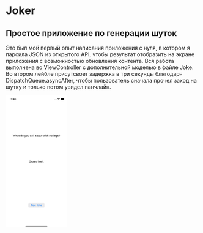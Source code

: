 # Joker
## Простое приложение по генерации шуток

Это был мой первый опыт написания приложения с нуля, в котором я парсила JSON из открытого API, чтобы результат отобразить на экране приложения с возможностью обновления контента. 
Вся работа выполнена во ViewController с дополнительной моделью в файле Joke.
Во втором лейбле присутсвоет задержка в три секунды блягодаря DispatchQueue.asyncAfter, чтобы пользователь сначала прочел заход на шутку и только потом увидел панчлайн.

<img src="https://github.com/AnnaGola/Joker/blob/main/screenshots/Simulator%20Screen%20Shot%20-%20iPhone%2011%20-%202022-06-16%20at%2017.46.05.png" width="160">

